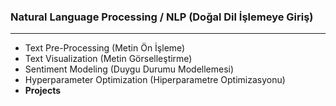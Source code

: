 ### Natural Language Processing / NLP (Doğal Dil İşlemeye Giriş)

---
- Text Pre-Processing (Metin Ön İşleme)
- Text Visualization (Metin Görselleştirme)
- Sentiment Modeling (Duygu Durumu Modellemesi)
- Hyperparameter Optimization (Hiperparametre Optimizasyonu)
- **Projects**